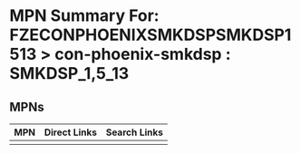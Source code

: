 



# MPN Summary For: FZECONPHOENIXSMKDSPSMKDSP1513 > con-phoenix-smkdsp : SMKDSP_1,5_13

## MPNs
  

|MPN|Direct Links|Search Links|
| :--- | :--- | :--- |
||||
